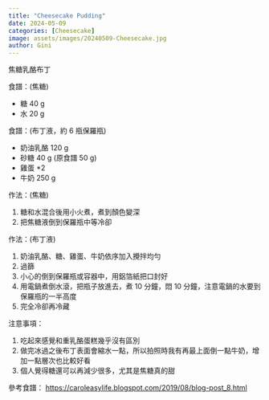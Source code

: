 ```yaml
---
title: "Cheesecake Pudding"
date: 2024-05-09
categories: [Cheesecake]
image: assets/images/20240509-Cheesecake.jpg
author: Gini
---
```

焦糖乳酪布丁

食譜：(焦糖)
- 糖 40 g
- 水 20 g

食譜：(布丁液，約 6 瓶保羅瓶)
- 奶油乳酪 120 g
- 砂糖 40 g (原食譜 50 g)
- 雞蛋 *2
- 牛奶 250 g

作法：(焦糖)
1. 糖和水混合後用小火煮，煮到顏色變深
2. 把焦糖液倒到保羅瓶中等冷卻

作法：(布丁液)
1. 奶油乳酪、糖、雞蛋、牛奶依序加入攪拌均勻
2. 過篩
3. 小心的倒到保羅瓶或容器中，用鋁箔紙把口封好
4. 用電鍋煮倒水滾，把瓶子放進去，煮 10 分鐘，悶 10 分鐘，注意電鍋的水要到保羅瓶的一半高度
5. 完全冷卻再冷藏

注意事項：
1. 吃起來感覺和重乳酪蛋糕幾乎沒有區別
2. 做完冰過之後布丁表面會縮水一點，所以拍照時我有再最上面倒一點牛奶，增加一點層次也比較好看
3. 個人覺得糖還可以再減少很多，尤其是焦糖真的甜

參考食譜：
https://caroleasylife.blogspot.com/2019/08/blog-post_8.html

